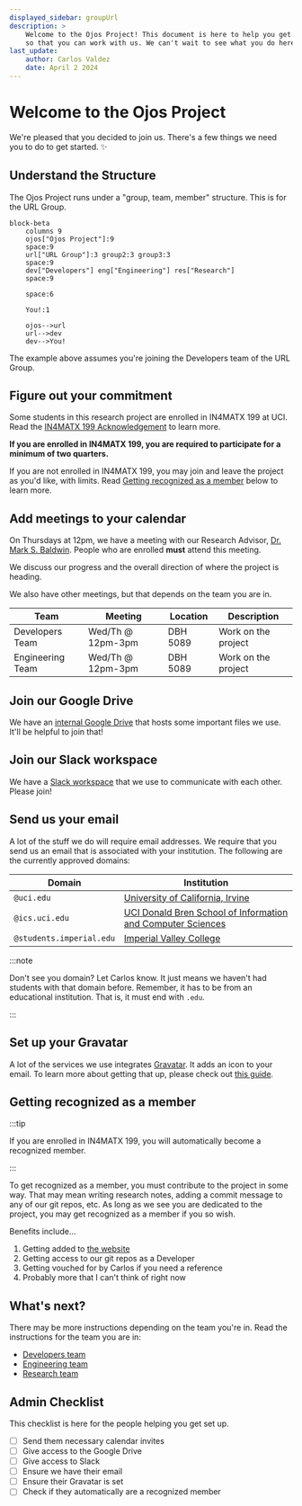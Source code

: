 ```yaml
---
displayed_sidebar: groupUrl
description: >
    Welcome to the Ojos Project! This document is here to help you get set up
    so that you can work with us. We can't wait to see what you do here!
last_update:
    author: Carlos Valdez
    date: April 2 2024
---
```

# Welcome to the Ojos Project

We're pleased that you decided to join us. There's a few things we need you to
do to get started. ✨

## Understand the Structure

The Ojos Project runs under a "group, team, member" structure. This is for the
URL Group.

```mermaid
block-beta
    columns 9
    ojos["Ojos Project"]:9
    space:9
    url["URL Group"]:3 group2:3 group3:3
    space:9
    dev["Developers"] eng["Engineering"] res["Research"]
    space:9

    space:6

    You!:1

    ojos-->url
    url-->dev
    dev-->You!
```

The example above assumes you're joining the Developers team of the URL Group.

## Figure out your commitment

Some students in this research project are enrolled in IN4MATX 199 at UCI. Read
the [IN4MATX 199 Acknowledgement](/policies/inf199-acknowledgement) to learn
more.

**If you are enrolled in IN4MATX 199, you are required to participate for a
minimum of two quarters.**

If you are not enrolled in IN4MATX 199, you may join and leave the project as
you'd like, with limits. Read
[Getting recognized as a member](#getting-recognized-as-a-member) below to learn
more.

## Add meetings to your calendar

On Thursdays at 12pm, we have a meeting with our Research Advisor,
[Dr. Mark S. Baldwin](https://www.informatics.uci.edu/explore/faculty-profiles/mark-baldwin/).
People who are enrolled **must**
attend this meeting.

We discuss our progress and the overall direction of where the project is
heading.

We also have other meetings, but that depends on the team you are in.

| Team             | Meeting           | Location | Description         |
| ---------------- | ----------------- | -------- | ------------------- |
| Developers Team  | Wed/Th @ 12pm-3pm | DBH 5089 | Work on the project |
| Engineering Team | Wed/Th @ 12pm-3pm | DBH 5089 | Work on the project |

## Join our Google Drive

We have an
[internal Google Drive](https://drive.google.com/drive/folders/1nsghXOEXTWsKTtgMzlCuXMp8iIiq8iBb)
that hosts some important files we use. It'll be helpful to join that!

## Join our Slack workspace

We have a [Slack workspace](https://ojosproject.slack.com) that we use to
communicate with each other. Please join!

## Send us your email

A lot of the stuff we do will require email addresses. We require that you send
us an email that is associated with your institution. The following are the
currently approved domains:

| Domain                   | Institution                                                                         |
| ------------------------ | ----------------------------------------------------------------------------------- |
| `@uci.edu`               | [University of California, Irvine](https://uci.edu/)                                |
| `@ics.uci.edu`           | [UCI Donald Bren School of Information and Computer Sciences](https://ics.uci.edu/) |
| `@students.imperial.edu` | [Imperial Valley College](https://imperial.edu/)                                    |

:::note

Don't see you domain? Let Carlos know. It just means we haven't had students
with that domain before. Remember, it has to be from an educational institution.
That is, it must end with `.edu`.

:::

## Set up your Gravatar

A lot of the services we use integrates [Gravatar](https://gravatar.com/). It
adds an icon to your email. To learn more about getting that up, please check
out [this guide](/url/developers/guides/gravatar).

## Getting recognized as a member

:::tip

If you are enrolled in IN4MATX 199, you will automatically become a recognized
member.

:::

To get recognized as a member, you must contribute to the project in some way.
That may mean writing research notes, adding a commit message to any of our git
repos, etc. As long as we see you are dedicated to the project, you may get
recognized as a member if you so wish.

Benefits include...

1. Getting added to [the website](https://ojosproject.org/#team)
2. Getting access to our git repos as a Developer
3. Getting vouched for by Carlos if you need a reference
4. Probably more that I can't think of right now

## What's next?

There may be more instructions depending on the team you're in. Read the
instructions for the team you are in:

- [Developers team](/url/developers/getting-started/)
- [Engineering team](/url/engineering/getting-started/)
- [Research team](/url/research/getting-started/)

## Admin Checklist

This checklist is here for the people helping you get set up.

- [ ] Send them necessary calendar invites
- [ ] Give access to the Google Drive
- [ ] Give access to Slack
- [ ] Ensure we have their email
- [ ] Ensure their Gravatar is set
- [ ] Check if they automatically are a recognized member
